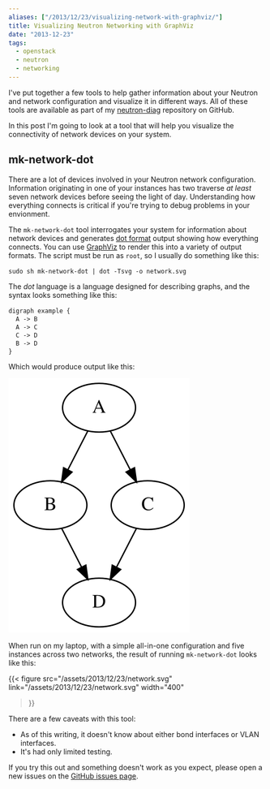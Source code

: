 ```yaml
---
aliases: ["/2013/12/23/visualizing-network-with-graphviz/"]
title: Visualizing Neutron Networking with GraphViz
date: "2013-12-23"
tags:
  - openstack
  - neutron
  - networking
---
```


I've put together a few tools to help gather information about your
Neutron and network configuration and visualize it in different ways.
All of these tools are available as part of my [neutron-diag][]
repository on GitHub.

[neutron-diag]: http://github.com/larsks/neutron-diag/

In this post I'm going to look at a tool that will help you visualize
the connectivity of network devices on your system.

<!-- more -->

## mk-network-dot

There are a lot of devices involved in your Neutron network
configuration.  Information originating in one of your instances has
two traverse *at least* seven network devices before seeing the light
of day.  Understanding how everything connects is critical if you're
trying to debug problems in your envionment.

The `mk-network-dot` tool interrogates your system for information
about network devices and generates [dot format][] output showing how
everything connects.  You can use [GraphViz][] to render this into a
variety of output formats.  The script must be run as `root`, so I
usually do something like this:

    sudo sh mk-network-dot | dot -Tsvg -o network.svg

The *dot* language is a language designed for describing graphs, and
the syntax looks something like this:

    digraph example {
      A -> B
      A -> C
      C -> D
      B -> D
    }

Which would produce output like this:

![Dot output example](/assets/2013/12/23/dot-example.svg)

When run on my laptop, with a simple all-in-one configuration and five
instances across two networks, the result of running `mk-network-dot`
looks like this:

{{< figure
src="/assets/2013/12/23/network.svg"
link="/assets/2013/12/23/network.svg"
width="400"
>}}

There are a few caveats with this tool:

- As of this writing, it doesn't know about either bond interfaces or
  VLAN interfaces.
- It's had only limited testing.

If you try this out and something doesn't work as you expect, please
open a new issues on the [GitHub issues page][issues].

[dot format]: http://en.wikipedia.org/wiki/DOT_%28graph_description_language%29
[graphviz]: http://www.graphviz.org/
[issues]: https://github.com/larsks/neutron-diag/issues

